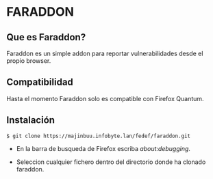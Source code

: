 # FARADDON

Que es Faraddon?
--

Faraddon es un simple addon para reportar vulnerabilidades desde el propio browser.

Compatibilidad
--

Hasta el momento Faraddon solo es compatible con Firefox Quantum.

Instalación
--

```
$ git clone https://majinbuu.infobyte.lan/fedef/faraddon.git

```

* En la barra de busqueda de Firefox escriba *about:debugging*.

* Seleccion cualquier fichero dentro del directorio donde ha clonado faraddon.